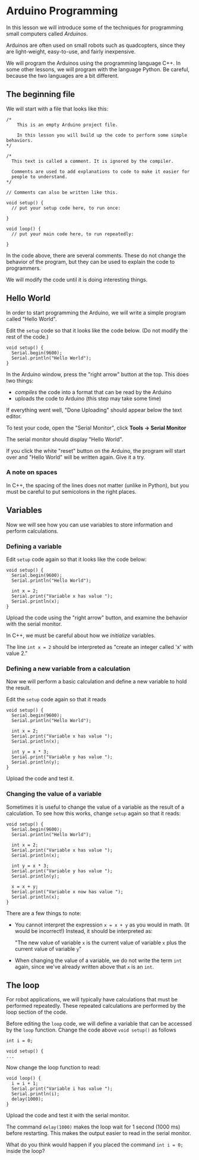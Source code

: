 # Arduino Programming

In this lesson we will introduce some of the techniques for
programming small computers called *Arduinos*.

Arduinos are often used on small robots such as quadcopters, since
they are light-weight, easy-to-use, and fairly inexpensive.

We will program the Arduinos using the programming language C++. In
some other lessons, we will program with the language Python. Be
careful, because the two languages are a bit different. 


## The beginning file

We will start with a file that looks like this:

```
/* 
    This is an empty Arduino project file.
    
    In this lesson you will build up the code to perform some simple behaviors.
*/

/*
  This text is called a comment. It is ignored by the compiler.
  
  Comments are used to add explanations to code to make it easier for 
  people to understand.
*/

// Comments can also be written like this.

void setup() {
  // put your setup code here, to run once:
  
}

void loop() {
  // put your main code here, to run repeatedly:

}
```
In the code above, there are several comments. These do not change the
behavior of the program, but they can be used to explain the code to
programmers.

We will modify the code until it is doing interesting things. 

## Hello World

In order to start programming the Arduino, we will write a simple
program called "Hello World".

Edit the `setup` code so that it looks like the code below. (Do not
modify the rest of the code.)
```
void setup() {
  Serial.begin(9600);
  Serial.println("Hello World");
}
```
In the Arduino window, press the "right arrow" button at the top. This
does two things:
* *compiles* the code into a format that can be read by the Arduino
* uploads the code to Arduino (this step may take some time)

If everything went well, "Done Uploading" should appear below
the text editor.

To test your code, open the "Serial Monitor", click **Tools -> Serial Monitor**

The serial monitor should display "Hello World".

If you click the white "reset" button on the Arduino, the program will
start over and "Hello World" will be written again. Give it a try.


### A note on spaces
In C++, the spacing of the lines does not matter (unlike in Python),
but you must be careful to put semicolons in the right places. 

## Variables

Now we will see how you can use variables to store information and
perform calculations.

### Defining a variable
Edit `setup` code again so that it looks like the code below:

```
void setup() {
  Serial.begin(9600);
  Serial.println("Hello World");
  
  int x = 2;
  Serial.print("Variable x has value ");
  Serial.println(x);
}
```
Upload the code using the "right arrow" button, and examine the
  behavior with the serial monitor.

In C++, we must be careful about how we *initialize* variables.

The line `int x = 2` should be interpreted as "create an integer
called 'x' with value 2."

### Defining a new variable from a calculation

Now we will perform a basic calculation and define a new variable to
hold the result.

Edit the `setup` code again so that it reads
```
void setup() {
  Serial.begin(9600);
  Serial.println("Hello World");
  
  int x = 2;
  Serial.print("Variable x has value ");
  Serial.println(x);
  
  int y = x * 3;
  Serial.print("Variable y has value ");
  Serial.println(y); 
}
```
Upload the code and test it.

### Changing the value of a variable

Sometimes it is useful to change the value of a variable as the result
of a calculation. To see how this works, change `setup` again so that
it reads:
```
void setup() {
  Serial.begin(9600);
  Serial.println("Hello World");
  
  int x = 2;
  Serial.print("Variable x has value ");
  Serial.println(x);
  
  int y = x * 3;
  Serial.print("Variable y has value ");
  Serial.println(y); 
  
  x = x + y;
  Serial.print("Variable x now has value ");
  Serial.println(x);
}
```
There are a few things to note:
* You cannot interpret the  expression `x = x + y` as you would in
  math. (It would be incorrect!) Instead, it should be interpreted as:

  "The new value of variable `x` is the current value of variable `x` plus the
  current value of variable `y`"
* When changing the value of a variable, we do not write the term
  `int` again, since we've already written above that `x` is an
  `int`.

## The loop

For robot applications, we will typically have calculations that must
be performed repeatedly. These repeated calculations are performed by
the loop section of the code.

Before editing the `loop` code, we will define a variable that can be
accessed by the `loop` function. Change the code above `void setup()`
as follows
```
int i = 0;

void setup() {
...
```
Now change the loop function to read:
```
void loop() {
  i = i + 1;
  Serial.print("Variable i has value ");
  Serial.println(i);
  delay(1000);
}
```
Upload the code and test it with the serial monitor.

The command `delay(1000)` makes the loop wait for 1 second (1000 ms)
before restarting. This makes the output easier to read in the serial
monitor. 

What do you think would happen if you placed the command `int i = 0;`
inside the loop?